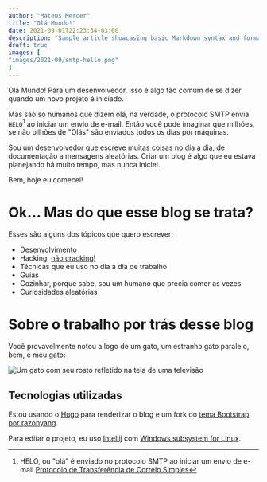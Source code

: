```yaml
---
author: "Mateus Mercer"
title: "Olá Mundo!"
date: 2021-09-01T22:23:34-03:00
description: "Sample article showcasing basic Markdown syntax and formatting for HTML elements."
draft: true
images: [
"images/2021-09/smtp-hello.png"
]
---
```


Olá Mundo! Para um desenvolvedor, isso é algo tão comum de se dizer quando um novo projeto é iniciado.

Mas são só humanos que dizem olá, na verdade, o protocolo SMTP envia `HELO`[^1] ao iniciar um envio de e-mail.
Então você pode imaginar que milhões, se não bilhões de "Olás" são enviados todos os dias por máquinas.

[^1]: HELO, ou "olá" é enviado no protocolo SMTP ao iniciar um envio de e-mail [Protocolo de Transferência de Correio Simples](https://pt.wikipedia.org/wiki/Simple_Mail_Transfer_Protocol)

Sou um desenvolvedor que escreve muitas coisas no dia a dia, de documentação a mensagens aleatórias.
Criar um blog é algo que eu estava planejando há muito tempo, mas nunca iniciei.

Bem, hoje eu comecei!

# Ok... Mas do que esse blog se trata?

Esses são alguns dos tópicos que quero escrever:
* Desenvolvimento
* Hacking, [não cracking!](http://www.catb.org/hacker-emblem/)
* Técnicas que eu uso no dia a dia de trabalho
* Guias
* Cozinhar, porque sabe, sou um humano que precia comer as vezes
* Curiosidades aleatórias

# Sobre o trabalho por trás desse blog

Você provavelmente notou a logo de um gato, um estranho gato paralelo, bem, é meu gato:

![Um gato com seu rosto refletido na tela de uma televisão](/images/2021-09/pinky.png#center "Pinky")

## Tecnologias utilizadas

Estou usando o [Hugo](https://gohugo.io/) para renderizar o blog e um fork do [tema Bootstrap por razonyang](https://github.com/razonyang/hugo-theme-bootstrap).

Para editar o projeto, eu uso [Intellij](https://www.jetbrains.com/idea/) com [Windows subsystem for Linux](https://docs.microsoft.com/en-us/windows/wsl/install-win10).
